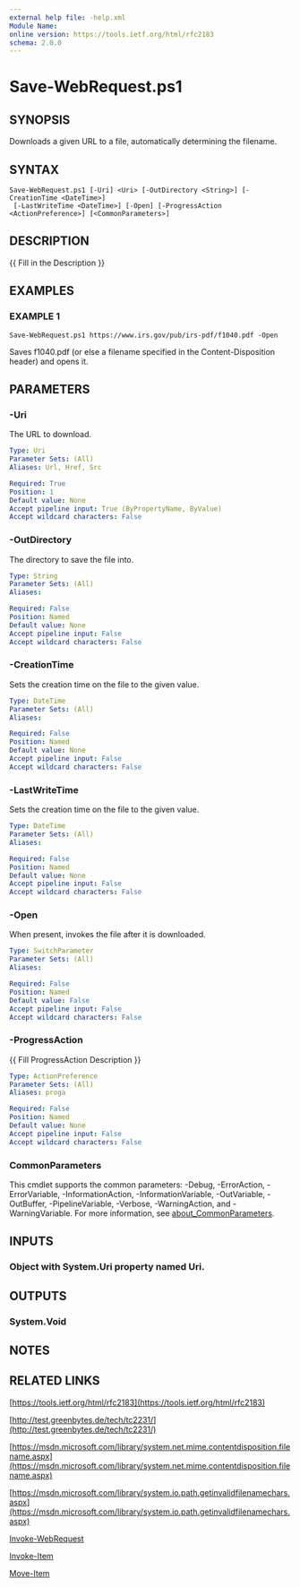 ```yaml
---
external help file: -help.xml
Module Name:
online version: https://tools.ietf.org/html/rfc2183
schema: 2.0.0
---
```


# Save-WebRequest.ps1

## SYNOPSIS
Downloads a given URL to a file, automatically determining the filename.

## SYNTAX

```
Save-WebRequest.ps1 [-Uri] <Uri> [-OutDirectory <String>] [-CreationTime <DateTime>]
 [-LastWriteTime <DateTime>] [-Open] [-ProgressAction <ActionPreference>] [<CommonParameters>]
```

## DESCRIPTION
{{ Fill in the Description }}

## EXAMPLES

### EXAMPLE 1
```
Save-WebRequest.ps1 https://www.irs.gov/pub/irs-pdf/f1040.pdf -Open
```

Saves f1040.pdf (or else a filename specified in the Content-Disposition header) and opens it.

## PARAMETERS

### -Uri
The URL to download.

```yaml
Type: Uri
Parameter Sets: (All)
Aliases: Url, Href, Src

Required: True
Position: 1
Default value: None
Accept pipeline input: True (ByPropertyName, ByValue)
Accept wildcard characters: False
```

### -OutDirectory
The directory to save the file into.

```yaml
Type: String
Parameter Sets: (All)
Aliases:

Required: False
Position: Named
Default value: None
Accept pipeline input: False
Accept wildcard characters: False
```

### -CreationTime
Sets the creation time on the file to the given value.

```yaml
Type: DateTime
Parameter Sets: (All)
Aliases:

Required: False
Position: Named
Default value: None
Accept pipeline input: False
Accept wildcard characters: False
```

### -LastWriteTime
Sets the creation time on the file to the given value.

```yaml
Type: DateTime
Parameter Sets: (All)
Aliases:

Required: False
Position: Named
Default value: None
Accept pipeline input: False
Accept wildcard characters: False
```

### -Open
When present, invokes the file after it is downloaded.

```yaml
Type: SwitchParameter
Parameter Sets: (All)
Aliases:

Required: False
Position: Named
Default value: False
Accept pipeline input: False
Accept wildcard characters: False
```

### -ProgressAction
{{ Fill ProgressAction Description }}

```yaml
Type: ActionPreference
Parameter Sets: (All)
Aliases: proga

Required: False
Position: Named
Default value: None
Accept pipeline input: False
Accept wildcard characters: False
```

### CommonParameters
This cmdlet supports the common parameters: -Debug, -ErrorAction, -ErrorVariable, -InformationAction, -InformationVariable, -OutVariable, -OutBuffer, -PipelineVariable, -Verbose, -WarningAction, and -WarningVariable. For more information, see [about_CommonParameters](http://go.microsoft.com/fwlink/?LinkID=113216).

## INPUTS

### Object with System.Uri property named Uri.
## OUTPUTS

### System.Void
## NOTES

## RELATED LINKS

[https://tools.ietf.org/html/rfc2183](https://tools.ietf.org/html/rfc2183)

[http://test.greenbytes.de/tech/tc2231/](http://test.greenbytes.de/tech/tc2231/)

[https://msdn.microsoft.com/library/system.net.mime.contentdisposition.filename.aspx](https://msdn.microsoft.com/library/system.net.mime.contentdisposition.filename.aspx)

[https://msdn.microsoft.com/library/system.io.path.getinvalidfilenamechars.aspx](https://msdn.microsoft.com/library/system.io.path.getinvalidfilenamechars.aspx)

[Invoke-WebRequest]()

[Invoke-Item]()

[Move-Item]()

